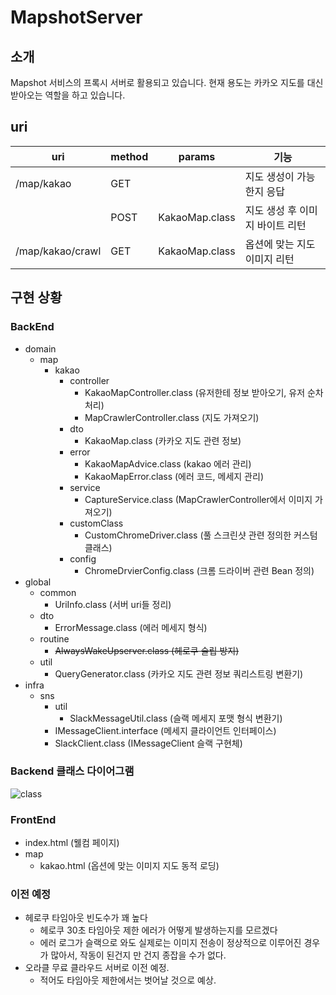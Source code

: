 # MapshotServer
## 소개
Mapshot 서비스의 프록시 서버로 활용되고 있습니다. 현재 용도는 카카오 지도를 대신 받아오는 역할을 하고 있습니다.

## uri
|uri|method|params|기능|
|---|---|--|------|
|/map/kakao|GET||지도 생성이 가능한지 응답|
||POST|KakaoMap.class|지도 생성 후 이미지 바이트 리턴|
|/map/kakao/crawl|GET|KakaoMap.class|옵션에 맞는 지도 이미지 리턴|

## 구현 상황
### BackEnd
- domain
    - map 
        - kakao
            - controller
                - KakaoMapController.class (유저한테 정보 받아오기, 유저 순차 처리)
                - MapCrawlerController.class (지도 가져오기)
            - dto
                - KakaoMap.class (카카오 지도 관련 정보)
            - error
                - KakaoMapAdvice.class (kakao 에러 관리)
                - KakaoMapError.class (에러 코드, 메세지 관리)
            - service
                - CaptureService.class (MapCrawlerController에서 이미지 가져오기)
            - customClass
                - CustomChromeDriver.class (풀 스크린샷 관련 정의한 커스텀 클래스)
            - config
                - ChromeDrvierConfig.class (크롬 드라이버 관련 Bean 정의)
- global
    - common
        - UriInfo.class (서버 uri들 정리)
    - dto
        - ErrorMessage.class (에러 메세지 형식)
    - routine
        - ~~AlwaysWakeUpserver.class (헤로쿠 슬립 방지)~~
    - util
        - QueryGenerator.class (카카오 지도 관련 정보 쿼리스트링 변환기)
- infra
    - sns
        - util
            - SlackMessageUtil.class (슬랙 메세지 포맷 형식 변환기)
        - IMessageClient.interface (메세지 클라이언트 인터페이스)
        - SlackClient.class (IMessageClient 슬랙 구현체)

### Backend 클래스 다이어그램
![class](https://user-images.githubusercontent.com/59993347/151492486-b8fb4a0b-5ab6-4b0f-af85-72adfe904c78.png)

### FrontEnd
- index.html (웰컴 페이지)
- map
    - kakao.html (옵션에 맞는 이미지 지도 동적 로딩)

### 이전 예정
- 헤로쿠 타임아웃 빈도수가 꽤 높다
    - 헤로쿠 30초 타임아웃 제한 에러가 어떻게 발생하는지를 모르겠다
    - 에러 로그가 슬랙으로 와도 실제로는 이미지 전송이 정상적으로 이루어진 경우가 많아서, 작동이 된건지 만 건지 종잡을 수가 없다.
- 오라클 무료 클라우드 서버로 이전 예정.
    - 적어도 타임아웃 제한에서는 벗어날 것으로 예상.

